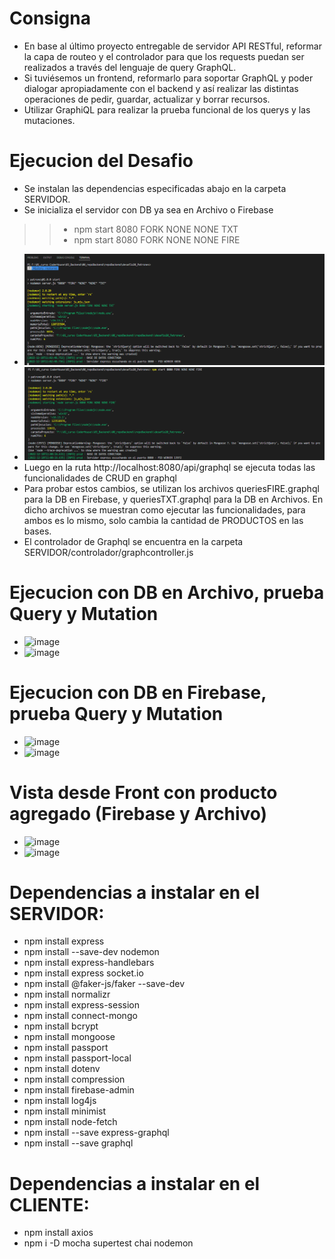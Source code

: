# Consigna
- En base al último proyecto entregable de servidor API RESTful, reformar la capa de routeo y el controlador para que los requests puedan ser realizados a través del lenguaje de query GraphQL.
- Si tuviésemos un frontend, reformarlo para soportar GraphQL y poder dialogar apropiadamente con el backend y así realizar las distintas operaciones de pedir, guardar, actualizar y borrar recursos.
- Utilizar GraphiQL para realizar la prueba funcional de los querys y las mutaciones.

# Ejecucion del Desafio
- Se instalan las dependencias especificadas abajo en la carpeta SERVIDOR.
- Se inicializa el servidor con DB ya sea en Archivo o Firebase
>> - npm start 8080 FORK NONE NONE TXT
>> - npm start 8080 FORK NONE NONE FIRE
- ![image](https://github.com/carlosmbelmonte/repoBackend/blob/main/desafio21_TestApi/SERVIDOR/views/imagenes/modoArchivo.png)
- ![image](https://github.com/carlosmbelmonte/repoBackend/blob/main/desafio21_TestApi/SERVIDOR/views/imagenes/modoFirebase.png)
- Luego en la ruta http://localhost:8080/api/graphql se ejecuta todas las funcionalidades de CRUD en graphql
- Para probar estos cambios, se utilizan los archivos queriesFIRE.graphql para la DB en Firebase, y queriesTXT.graphql para la DB en Archivos. En dicho archivos se muestran como ejecutar las funcionalidades, para ambos es lo mismo, solo cambia la cantidad de PRODUCTOS en las bases.
- El controlador de Graphql se encuentra en la carpeta SERVIDOR/controlador/graphcontroller.js

# Ejecucion con DB en Archivo, prueba Query y Mutation
- ![image](https://github.com/carlosmbelmonte/repoBackend/blob/main/desafio21_TestApi/SERVIDOR/views/imagenes/modoArchivo_graphqlQuery.png)
- ![image](https://github.com/carlosmbelmonte/repoBackend/blob/main/desafio21_TestApi/SERVIDOR/views/imagenes/modoArchivo_graphqlMutation.png)

# Ejecucion con DB en Firebase, prueba Query y Mutation
- ![image](https://github.com/carlosmbelmonte/repoBackend/blob/main/desafio21_TestApi/SERVIDOR/views/imagenes/modoFirebase_graphqlQuery.png)
- ![image](https://github.com/carlosmbelmonte/repoBackend/blob/main/desafio21_TestApi/SERVIDOR/views/imagenes/modoFirebase_graphqlMutation.png)

# Vista desde Front con producto agregado (Firebase y Archivo)
- ![image](https://github.com/carlosmbelmonte/repoBackend/blob/main/desafio21_TestApi/SERVIDOR/views/imagenes/frontFirebase.png)
- ![image](https://github.com/carlosmbelmonte/repoBackend/blob/main/desafio21_TestApi/SERVIDOR/views/imagenes/frontArchivo.png)

# Dependencias a instalar en el SERVIDOR:
- npm install express
- npm install --save-dev nodemon
- npm install express-handlebars
- npm install express socket.io
- npm install @faker-js/faker --save-dev
- npm install normalizr
- npm install express-session
- npm install connect-mongo
- npm install bcrypt
- npm install mongoose
- npm install passport
- npm install passport-local
- npm install dotenv
- npm install compression
- npm install firebase-admin
- npm install log4js
- npm install minimist
- npm install node-fetch
- npm install --save express-graphql
- npm install --save graphql

# Dependencias a instalar en el CLIENTE:
- npm install axios
- npm i -D mocha supertest chai nodemon